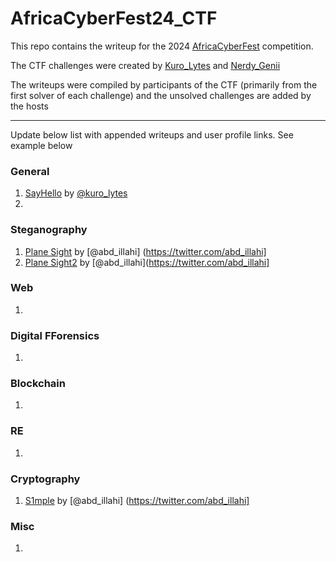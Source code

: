 # AfricaCyberFest24_CTF
This repo contains the writeup for the 2024 [AfricaCyberFest](https://twitter.com/AfricaCyberFest) competition.

The CTF challenges were created by [Kuro_Lytes](https://twitter.com/Kuro_Lytes) and [Nerdy_Genii](https://twitter.com/Nerdy_Genii)

The writeups were compiled by participants of the CTF (primarily from the first solver of each challenge) and the unsolved challenges are added by the hosts

---
Update below list with appended writeups and user profile links. See example below

### General 
1. [SayHello](https://github.com/M4xHedRum/AfricaCyberFest24_CTF/blob/main/Writeup/SayHello.md) by [@kuro_lytes](https://twitter.com/kuro_lytes)
2.

### Steganography 
1. [Plane Sight](https://github.com/LanZeroth/AfricaCyberFest2024-/blob/main/Write-up.md) by [@abd_illahi] (https://twitter.com/abd_illahi]
2. [Plane Sight2](https://github.com/LanZeroth/AfricaCyberFest2024-/blob/main/Write-up.md) by [@abd_illahi](https://twitter.com/abd_illahi]  

### Web
1.

### Digital FForensics
1.

### Blockchain 
1.

### RE
1.

### Cryptography
1. [S1mple](https://github.com/LanZeroth/AfricaCyberFest2024-/blob/main/Write-up.md) by [@abd_illahi] (https://twitter.com/abd_illahi]

### Misc
1.
